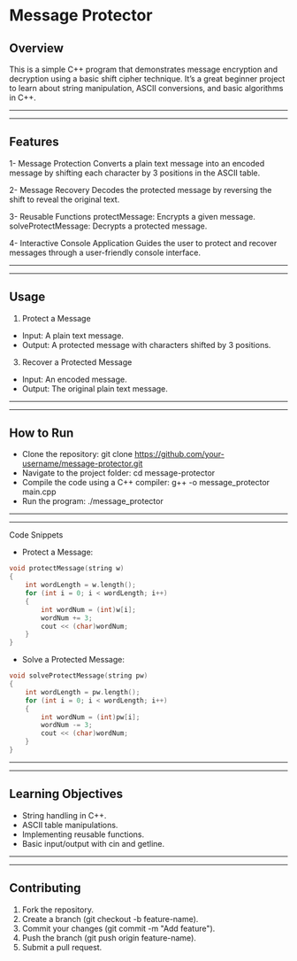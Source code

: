 # Message Protector

## Overview
This is a simple C++ program that demonstrates message encryption and decryption using a basic shift cipher technique. It’s a great beginner project to learn about string manipulation, ASCII conversions, and basic algorithms in C++.

---
---

## Features
1- Message Protection
Converts a plain text message into an encoded message by shifting each character by 3 positions in the ASCII table.

2- Message Recovery
Decodes the protected message by reversing the shift to reveal the original text.

3- Reusable Functions
protectMessage: Encrypts a given message.
solveProtectMessage: Decrypts a protected message.

4- Interactive Console Application
Guides the user to protect and recover messages through a user-friendly console interface.

---
---

## Usage
1. Protect a Message
- Input: A plain text message.
- Output: A protected message with characters shifted by 3 positions.

3. Recover a Protected Message
- Input: An encoded message.
- Output: The original plain text message.

---
---

## How to Run
- Clone the repository: git clone https://github.com/your-username/message-protector.git
- Navigate to the project folder: cd message-protector
- Compile the code using a C++ compiler: g++ -o message_protector main.cpp
- Run the program: ./message_protector

---
---

Code Snippets
- Protect a Message:
``` C++
void protectMessage(string w)
{
    int wordLength = w.length();
    for (int i = 0; i < wordLength; i++)
    {
        int wordNum = (int)w[i];
        wordNum += 3;
        cout << (char)wordNum;
    }
}
```
- Solve a Protected Message:
``` C++
void solveProtectMessage(string pw)
{
    int wordLength = pw.length();
    for (int i = 0; i < wordLength; i++)
    {
        int wordNum = (int)pw[i];
        wordNum -= 3;
        cout << (char)wordNum;
    }
}
```
---
---

## Learning Objectives
- String handling in C++.
- ASCII table manipulations.
- Implementing reusable functions.
- Basic input/output with cin and getline.

---
---

## Contributing
1. Fork the repository.
2. Create a branch (git checkout -b feature-name).
3. Commit your changes (git commit -m "Add feature").
4. Push the branch (git push origin feature-name).
5. Submit a pull request.
